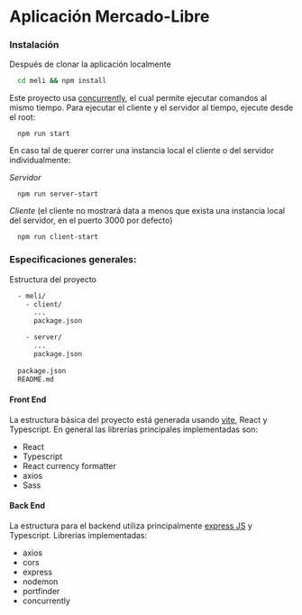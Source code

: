 # Aplicación Mercado-Libre

### Instalación 

Después de clonar la aplicación localmente
```bash
  cd meli && npm install
```
Este proyecto usa [concurrently](https://www.npmjs.com/package/concurrently), el cual permite ejecutar comandos al mismo tiempo. 
Para ejecutar el cliente y el servidor al tiempo, ejecute desde el root:
```
  npm run start
```

En caso tal de querer correr una instancia local el cliente o del servidor individualmente:

_Servidor_
```
  npm run server-start
```

_Cliente_ (el cliente no mostrará data a menos que exista una instancia local del servidor, en el puerto 3000 por defecto) 
```
  npm run client-start
```  


### Especificaciones generales:

Estructura del proyecto 
```bash
  - meli/
    - client/
      ...
      package.json

    - server/
      ...
      package.json
  
  package.json
  README.md
```

#### Front End
La estructura básica del proyecto está generada usando [vite](https://vitejs.dev/), React y Typescript.
En general las librerías principales implementadas son: 
 - React
 - Typescript
 - React currency formatter 
 - axios
 - Sass

#### Back End
La estructura para el backend utiliza principalmente [express JS](https://expressjs.com/) y Typescript. 
Librerías implementadas: 
  - axios
  - cors
  - express
  - nodemon
  - portfinder
  - concurrently
